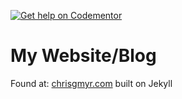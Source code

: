 [![Get help on Codementor](https://cdn.codementor.io/badges/get_help_github.svg)](https://www.codementor.io/cmgmyr)

# My Website/Blog

Found at: [chrisgmyr.com](http://www.chrisgmyr.com) built on Jekyll
